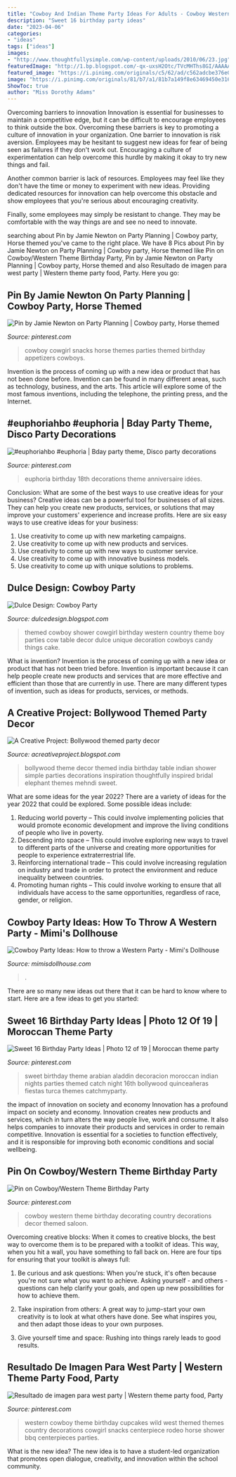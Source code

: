 ```yaml
---
title: "Cowboy And Indian Theme Party Ideas For Adults - Cowboy Western Theme Birthday Decorating Country Decorations Decor Themed Saloon"
description: "Sweet 16 birthday party ideas"
date: "2023-04-06"
categories:
- "ideas"
tags: ["ideas"]
images:
- "http://www.thoughtfullysimple.com/wp-content/uploads/2010/06/23.jpg"
featuredImage: "http://1.bp.blogspot.com/-qx-uxsH2Otc/TVcMHThs8GI/AAAAAAAAAeg/07SDGEvfPGc/s1600/IMG_1715.JPG"
featured_image: "https://i.pinimg.com/originals/c5/62/ad/c562adcbe376e0f9b613e86e86aa0d19.jpg"
image: "https://i.pinimg.com/originals/81/b7/a1/81b7a149f8e63469450e31687c0ce8af.jpg"
ShowToc: true
author: "Miss Dorothy Adams"
---
```



Overcoming barriers to innovation
Innovation is essential for businesses to maintain a competitive edge, but it can be difficult to encourage employees to think outside the box. Overcoming these barriers is key to promoting a culture of innovation in your organization.
One barrier to innovation is risk aversion. Employees may be hesitant to suggest new ideas for fear of being seen as failures if they don't work out. Encouraging a culture of experimentation can help overcome this hurdle by making it okay to try new things and fail.

Another common barrier is lack of resources. Employees may feel like they don't have the time or money to experiment with new ideas. Providing dedicated resources for innovation can help overcome this obstacle and show employees that you're serious about encouraging creativity.

Finally, some employees may simply be resistant to change. They may be comfortable with the way things are and see no need to innovate.

	

		
searching about Pin by Jamie Newton on Party Planning | Cowboy party, Horse themed you've came to the right place. We have 8 Pics about Pin by Jamie Newton on Party Planning | Cowboy party, Horse themed like Pin on Cowboy/Western Theme Birthday Party, Pin by Jamie Newton on Party Planning | Cowboy party, Horse themed and also Resultado de imagen para west party | Western theme party food, Party. Here you go:
		
    
## Pin By Jamie Newton On Party Planning | Cowboy Party, Horse Themed

<img loading=lazy src="https://i.pinimg.com/originals/81/b7/a1/81b7a149f8e63469450e31687c0ce8af.jpg" onerror="this.onerror=null;this.src='https://tse2.mm.bing.net/th?id=OIP.dYW4MYxl-X6GCCfhwcTC8gHaE9&amp;pid=15.1';" alt="Pin by Jamie Newton on Party Planning | Cowboy party, Horse themed">

_Source: pinterest.com_

>cowboy cowgirl snacks horse themes parties themed birthday appetizers cowboys. 

	

Invention is the process of coming up with a new idea or product that has not been done before. Invention can be found in many different areas, such as technology, business, and the arts. This article will explore some of the most famous inventions, including the telephone, the printing press, and the Internet.

    
## #euphoriahbo #euphoria | Bday Party Theme, Disco Party Decorations

<img loading=lazy src="https://i.pinimg.com/736x/7f/94/ae/7f94ae11593ac6fc8c3593a698f57c0f.jpg" onerror="this.onerror=null;this.src='https://tse3.mm.bing.net/th?id=OIP.lH467uifDi7SBTkgDeO1ygHaE0&amp;pid=15.1';" alt="#euphoriahbo #euphoria | Bday party theme, Disco party decorations">

_Source: pinterest.com_

>euphoria birthday 18th decorations theme anniversaire idées. 

	

Conclusion: What are some of the best ways to use creative ideas for your business?
Creative ideas can be a powerful tool for businesses of all sizes. They can help you create new products, services, or solutions that may improve your customers' experience and increase profits. Here are six easy ways to use creative ideas for your business: 
1. Use creativity to come up with new marketing campaigns.
2. Use creativity to come up with new products and services.
3. Use creativity to come up with new ways to customer service.
4. Use creativity to come up with innovative business models.
5. Use creativity to come up with unique solutions to problems.

    
## Dulce Design: Cowboy Party

<img loading=lazy src="http://1.bp.blogspot.com/-qx-uxsH2Otc/TVcMHThs8GI/AAAAAAAAAeg/07SDGEvfPGc/s1600/IMG_1715.JPG" onerror="this.onerror=null;this.src='https://tse3.mm.bing.net/th?id=OIP.gYNPgTKRRorNjs-wDsdvSwHaE8&amp;pid=15.1';" alt="Dulce Design: Cowboy Party">

_Source: dulcedesign.blogspot.com_

>themed cowboy shower cowgirl birthday western country theme boy parties cow table decor dulce unique decoration cowboys candy things cake. 

	

What is invention?
Invention is the process of coming up with a new idea or product that has not been tried before. Invention is important because it can help people create new products and services that are more effective and efficient than those that are currently in use. There are many different types of invention, such as ideas for products, services, or methods.

    
## A Creative Project: Bollywood Themed Party Decor

<img loading=lazy src="http://www.thoughtfullysimple.com/wp-content/uploads/2010/06/23.jpg" onerror="this.onerror=null;this.src='https://tse2.mm.bing.net/th?id=OIP.hB6RY12vHwNhU0xF8GXixgHaKe&amp;pid=15.1';" alt="A Creative Project: Bollywood themed party decor">

_Source: acreativeproject.blogspot.com_

>bollywood theme decor themed india birthday table indian shower simple parties decorations inspiration thoughtfully inspired bridal elephant themes mehndi sweet. 

	

What are some ideas for the year 2022?
There are a variety of ideas for the year 2022 that could be explored. Some possible ideas include: 
1. Reducing world poverty – This could involve implementing policies that would promote economic development and improve the living conditions of people who live in poverty. 
2. Descending into space – This could involve exploring new ways to travel to different parts of the universe and creating more opportunities for people to experience extraterrestrial life. 
3. Reinforcing international trade – This could involve increasing regulation on industry and trade in order to protect the environment and reduce inequality between countries. 
4. Promoting human rights – This could involve working to ensure that all individuals have access to the same opportunities, regardless of race, gender, or religion.

    
## Cowboy Party Ideas: How To Throw A Western Party - Mimi&#039;s Dollhouse

<img loading=lazy src="https://www.mimisdollhouse.com/wp-content/uploads/2012/08/cowboy-party-ideas-featured.jpg" onerror="this.onerror=null;this.src='https://tse1.mm.bing.net/th?id=OIP.VBotPMQ9vpPj-IUrQ8To_wHaHa&amp;pid=15.1';" alt="Cowboy Party Ideas: How to throw a Western Party - Mimi&#039;s Dollhouse">

_Source: mimisdollhouse.com_

>. 

	

There are so many new ideas out there that it can be hard to know where to start. Here are a few ideas to get you started: 

    
## Sweet 16 Birthday Party Ideas | Photo 12 Of 19 | Moroccan Theme Party

<img loading=lazy src="https://i.pinimg.com/originals/b0/b7/e3/b0b7e3dd13ff4d15f68efb204a12bf75.png" onerror="this.onerror=null;this.src='https://tse2.mm.bing.net/th?id=OIP.QpfbXQAJ3YbDtioj0tEi0AHaLH&amp;pid=15.1';" alt="Sweet 16 Birthday Party Ideas | Photo 12 of 19 | Moroccan theme party">

_Source: pinterest.com_

>sweet birthday theme arabian aladdin decoracion moroccan indian nights parties themed catch night 16th bollywood quinceañeras fiestas turca themes catchmyparty. 

	

the impact of innovation on society and economy
Innovation has a profound impact on society and economy. Innovation creates new products and services, which in turn alters the way people live, work and consume. It also helps companies to innovate their products and services in order to remain competitive. Innovation is essential for a societies to function effectively, and it is responsible for improving both economic conditions and social wellbeing.

    
## Pin On Cowboy/Western Theme Birthday Party

<img loading=lazy src="https://i.pinimg.com/736x/0e/bd/f7/0ebdf7413ef7296f0678693f3bcde973--western-saloon-cowboy-western.jpg" onerror="this.onerror=null;this.src='https://tse4.mm.bing.net/th?id=OIP.E9oLz4Ztgl2p1hWys9MeowHaJ4&amp;pid=15.1';" alt="Pin on Cowboy/Western Theme Birthday Party">

_Source: pinterest.com_

>cowboy western theme birthday decorating country decorations decor themed saloon. 

	

Overcoming creative blocks:
When it comes to creative blocks, the best way to overcome them is to be prepared with a toolkit of ideas. This way, when you hit a wall, you have something to fall back on. Here are four tips for ensuring that your toolkit is always full:
1. Be curious and ask questions: When you're stuck, it's often because you're not sure what you want to achieve. Asking yourself - and others - questions can help clarify your goals, and open up new possibilities for how to achieve them.

2. Take inspiration from others: A great way to jump-start your own creativity is to look at what others have done. See what inspires you, and then adapt those ideas to your own purposes.

3. Give yourself time and space: Rushing into things rarely leads to good results.

    
## Resultado De Imagen Para West Party | Western Theme Party Food, Party

<img loading=lazy src="https://i.pinimg.com/originals/c5/62/ad/c562adcbe376e0f9b613e86e86aa0d19.jpg" onerror="this.onerror=null;this.src='https://tse4.mm.bing.net/th?id=OIP.TnNu_L__VlO4n-CqVAoV6AHaJ4&amp;pid=15.1';" alt="Resultado de imagen para west party | Western theme party food, Party">

_Source: pinterest.com_

>western cowboy theme birthday cupcakes wild west themed themes country decorations cowgirl snacks centerpiece rodeo horse shower bbq centerpieces parties. 

	

What is the new idea?
The new idea is to have a student-led organization that promotes open dialogue, creativity, and innovation within the school community.

